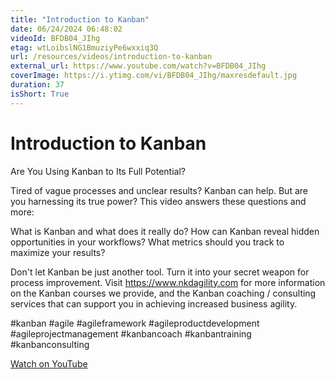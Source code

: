 ```yaml
---
title: "Introduction to Kanban"
date: 06/24/2024 06:48:02
videoId: BFDB04_JIhg
etag: wtLoibslNG1BmuziyPe6wxxiq3Q
url: /resources/videos/introduction-to-kanban
external_url: https://www.youtube.com/watch?v=BFDB04_JIhg
coverImage: https://i.ytimg.com/vi/BFDB04_JIhg/maxresdefault.jpg
duration: 37
isShort: True
---
```


# Introduction to Kanban

Are You Using Kanban to Its Full Potential?

Tired of vague processes and unclear results? Kanban can help. But are you harnessing its true power? This video answers these questions and more:

What is Kanban and what does it really do?
How can Kanban reveal hidden opportunities in your workflows?
What metrics should you track to maximize your results?

Don't let Kanban be just another tool. Turn it into your secret weapon for process improvement. Visit https://www.nkdagility.com for more information on the Kanban courses we provide, and the Kanban coaching / consulting services that can support you in achieving increased business agility.

#kanban #agile #agileframework #agileproductdevelopment #agileprojectmanagement #kanbancoach #kanbantraining #kanbanconsulting

[Watch on YouTube](https://www.youtube.com/watch?v=BFDB04_JIhg)
